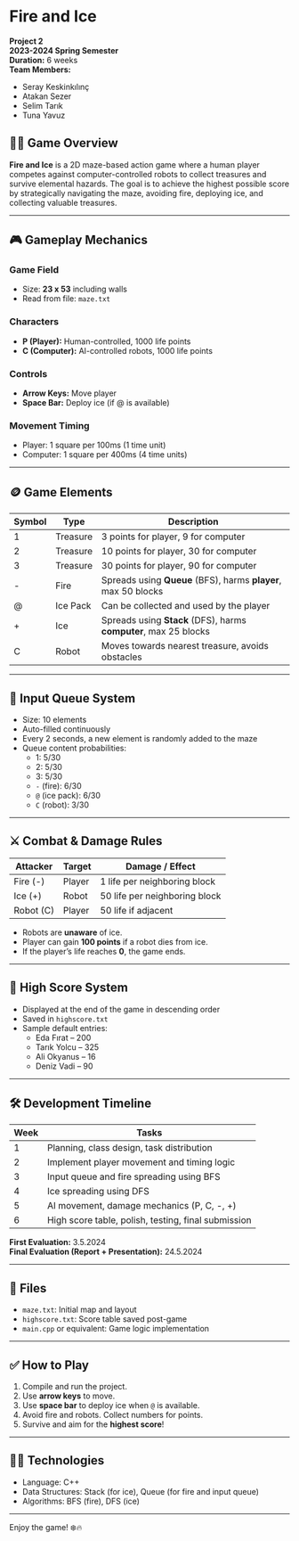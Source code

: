 # Fire and Ice

**Project 2**  
**2023-2024 Spring Semester**  
**Duration:** 6 weeks  
**Team Members:**  
- Seray Keskinkılınç  
- Atakan Sezer  
- Selim Tarık  
- Tuna Yavuz  

## 🧊🔥 Game Overview

**Fire and Ice** is a 2D maze-based action game where a human player competes against computer-controlled robots to collect treasures and survive elemental hazards. The goal is to achieve the highest possible score by strategically navigating the maze, avoiding fire, deploying ice, and collecting valuable treasures.

---

## 🎮 Gameplay Mechanics

### Game Field
- Size: **23 x 53** including walls
- Read from file: `maze.txt`

### Characters
- **P (Player):** Human-controlled, 1000 life points
- **C (Computer):** AI-controlled robots, 1000 life points

### Controls
- **Arrow Keys:** Move player
- **Space Bar:** Deploy ice (if @ is available)

### Movement Timing
- Player: 1 square per 100ms (1 time unit)
- Computer: 1 square per 400ms (4 time units)

---

## 🪙 Game Elements

| Symbol | Type     | Description                                                                 |
|--------|----------|-----------------------------------------------------------------------------|
| 1      | Treasure | 3 points for player, 9 for computer                                         |
| 2      | Treasure | 10 points for player, 30 for computer                                       |
| 3      | Treasure | 30 points for player, 90 for computer                                       |
| -      | Fire     | Spreads using **Queue** (BFS), harms **player**, max 50 blocks             |
| @      | Ice Pack | Can be collected and used by the player                                     |
| +      | Ice      | Spreads using **Stack** (DFS), harms **computer**, max 25 blocks           |
| C      | Robot    | Moves towards nearest treasure, avoids obstacles                           |

---

## 🧠 Input Queue System

- Size: 10 elements
- Auto-filled continuously
- Every 2 seconds, a new element is randomly added to the maze
- Queue content probabilities:
  - 1: 5/30
  - 2: 5/30
  - 3: 5/30
  - `-` (fire): 6/30
  - `@` (ice pack): 6/30
  - `C` (robot): 3/30

---

## ⚔️ Combat & Damage Rules

| Attacker | Target | Damage / Effect               |
|----------|--------|-------------------------------|
| Fire (-) | Player | 1 life per neighboring block  |
| Ice (+)  | Robot  | 50 life per neighboring block |
| Robot (C)| Player | 50 life if adjacent           |

- Robots are **unaware** of ice.
- Player can gain **100 points** if a robot dies from ice.
- If the player’s life reaches **0**, the game ends.

---

## 🧾 High Score System

- Displayed at the end of the game in descending order
- Saved in `highscore.txt`
- Sample default entries:
  - Eda Fırat – 200
  - Tarık Yolcu – 325
  - Ali Okyanus – 16
  - Deniz Vadi – 90

---

## 🛠️ Development Timeline

| Week | Tasks                                                                 |
|------|-----------------------------------------------------------------------|
| 1    | Planning, class design, task distribution                            |
| 2    | Implement player movement and timing logic                           |
| 3    | Input queue and fire spreading using BFS                             |
| 4    | Ice spreading using DFS                                              |
| 5    | AI movement, damage mechanics (P, C, -, +)                           |
| 6    | High score table, polish, testing, final submission                  |

**First Evaluation:** 3.5.2024  
**Final Evaluation (Report + Presentation):** 24.5.2024  

---

## 📂 Files

- `maze.txt`: Initial map and layout
- `highscore.txt`: Score table saved post-game
- `main.cpp` or equivalent: Game logic implementation

---

## ✅ How to Play

1. Compile and run the project.
2. Use **arrow keys** to move.
3. Use **space bar** to deploy ice when `@` is available.
4. Avoid fire and robots. Collect numbers for points.
5. Survive and aim for the **highest score**!

---

## 👨‍💻 Technologies

- Language: C++
- Data Structures: Stack (for ice), Queue (for fire and input queue)
- Algorithms: BFS (fire), DFS (ice)


---

Enjoy the game! ❄️🔥  
